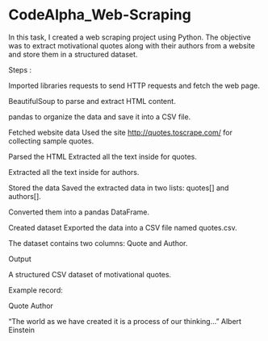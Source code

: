 # CodeAlpha_Web-Scraping
In this task, I created a web scraping project using Python. The objective was to extract motivational quotes along with their authors from a website and store them in a structured dataset.

Steps :

Imported libraries
requests to send HTTP requests and fetch the web page.

BeautifulSoup to parse and extract HTML content.

pandas to organize the data and save it into a CSV file.

Fetched website data
Used the site http://quotes.toscrape.com/ for collecting sample quotes.

Parsed the HTML
Extracted all the text inside for quotes.

Extracted all the text inside for authors.

Stored the data
Saved the extracted data in two lists: quotes[] and authors[].

Converted them into a pandas DataFrame.

Created dataset
Exported the data into a CSV file named quotes.csv.

The dataset contains two columns: Quote and Author.

Output

A structured CSV dataset of motivational quotes.

Example record:

Quote Author

“The world as we have created it is a process of our thinking...” Albert Einstein